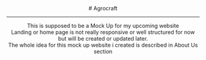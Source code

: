 <center>
  # Agrocraft
  <hr>
This is supposed to be a Mock Up for my upcoming website <br>
Landing or home page is not really responsive or well structured for now but will be created or updated later. <br>
The whole idea for this mock up website i created is described in About Us section
</center>
